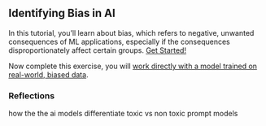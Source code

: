 ## Identifying Bias in AI

In this tutorial, you’ll learn about bias, which refers to negative, unwanted consequences of ML applications, especially if the consequences disproportionately affect certain groups. [Get Started!](https://www.kaggle.com/code/alexisbcook/identifying-bias-in-ai/tutorial)

Now complete this exercise, you will [work directly with a model trained on real-world, biased data](https://www.kaggle.com/kernels/fork/15622654).


### Reflections
how the the ai models differentiate toxic vs non toxic prompt models
